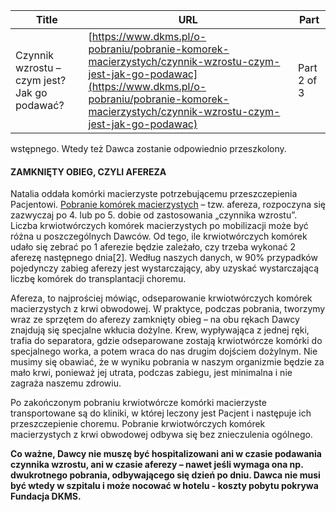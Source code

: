 | **Title**       | **URL**           | **Part**              |
|-----------------|-------------------|-----------------------|
| Czynnik wzrostu – czym jest? Jak go podawać?         | [https://www.dkms.pl/o-pobraniu/pobranie-komorek-macierzystych/czynnik-wzrostu-czym-jest-jak-go-podawac](https://www.dkms.pl/o-pobraniu/pobranie-komorek-macierzystych/czynnik-wzrostu-czym-jest-jak-go-podawac)    | Part 2 of 3          |

wstępnego. Wtedy też Dawca zostanie odpowiednio przeszkolony. 


#### ZAMKNIĘTY OBIEG, CZYLI AFEREZA


Natalia oddała komórki macierzyste potrzebującemu przeszczepienia Pacjentowi.
[Pobranie komórek macierzystych](/o-pobraniu/pobranie-komorek-macierzystych/pobranie-komorek-macierzystych-z-krwi-obwodowej "Pobranie komórek macierzystych z krwi obwodowej") – tzw. afereza, rozpoczyna się zazwyczaj po 4\. lub po 5\. dobie od zastosowania „czynnika wzrostu”. Liczba krwiotwórczych komórek macierzystych po mobilizacji może być różna u poszczególnych Dawców. Od tego, ile krwiotwórczych komórek udało się zebrać po 1 aferezie będzie zależało, czy trzeba wykonać 2 aferezę następnego dnia\[2]. Według naszych danych, w 90% przypadków pojedynczy zabieg aferezy jest wystarczający, aby uzyskać wystarczającą liczbę komórek do transplantacji choremu.  

  

Afereza, to najprościej mówiąc, odseparowanie krwiotwórczych komórek macierzystych z krwi obwodowej. W praktyce, podczas pobrania, tworzymy wraz ze sprzętem do aferezy zamknięty obieg – na obu rękach Dawcy znajdują się specjalne wkłucia dożylne. Krew, wypływająca z jednej ręki, trafia do separatora, gdzie odseparowane zostają krwiotwórcze komórki do specjalnego worka, a potem wraca do nas drugim dojściem dożylnym. Nie musimy się obawiać, że w wyniku pobrania w naszym organizmie będzie za mało krwi, ponieważ jej utrata, podczas zabiegu, jest minimalna i nie zagraża naszemu zdrowiu.


Po zakończonym pobraniu krwiotwórcze komórki macierzyste transportowane są do kliniki, w której leczony jest Pacjent i następuje ich przeszczepienie choremu. Pobranie krwiotwórczych komórek macierzystych z krwi obwodowej odbywa się bez znieczulenia ogólnego.


**Co ważne, Dawcy nie muszę być hospitalizowani ani w czasie podawania czynnika wzrostu, ani w czasie aferezy – nawet jeśli wymaga ona np. dwukrotnego pobrania, odbywającego się dzień po dniu. Dawca nie musi być wtedy w szpitalu i może nocować w hotelu \- koszty pobytu pokrywa Fundacja DKMS.**


 